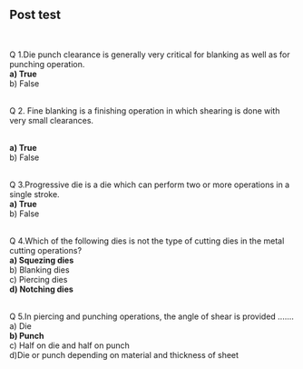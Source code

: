 ## Post test
<br>

Q 1.Die punch clearance is generally very critical for blanking as well as for punching operation.
<br><b>a) True</b>
<br>b) False
<br><br>

Q 2. Fine blanking is a finishing operation in which shearing is done with very small clearances.

<br><b>a) True</b>
<br>b) False
<br><br>


Q 3.Progressive die is a die which can perform two or more operations in a single stroke.
<br><b>a) True</b>
<br>b) False
<br><br>


Q 4.Which of the following dies is not the type of cutting dies in the metal cutting operations?
<br><b>a) Squezing dies</b>
<br>b) Blanking dies
<br>c) Piercing dies
<br><b>d) Notching dies </b><br><br>

Q 5.In piercing and punching operations, the angle of shear is provided .......
<br>a) Die
<br><b>b) Punch</b>
<br>c) Half on die and half on punch
<br>d)Die or punch depending on material and thickness of sheet

<br><br>
